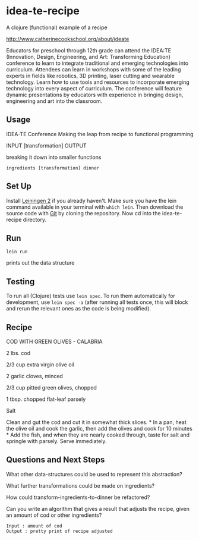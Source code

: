 # idea-te-recipe

A clojure (functional) example of a recipe

http://www.catherinecookschool.org/about/ideate

Educators for preschool through 12th grade can attend the IDEA:TE  (Innovation, Design, Engineering, and Art: Transforming Education) conference to learn to integrate traditional and emerging technologies into curriculum. Attendees can learn in workshops with some of the leading experts in fields like robotics, 3D printing, laser cutting and wearable technology.
Learn how to use tools and resources to incorporate emerging technology into every aspect of curriculum. The conference will feature dynamic presentations by educators with experience in bringing design, engineering and art into the classroom.

## Usage

IDEA-TE Conference
Making the leap from recipe to functional programming

INPUT [transformation] OUTPUT

breaking it down into smaller functions

    ingredients [transformation] dinner

## Set Up

Install [Leiningen 2](https://github.com/technomancy/leiningen) if you already haven't. Make sure you have the lein command available in your terminal with `which lein`. Then download the source code with [Git](http://git-scm.com/downloads) by cloning the repository. Now cd into the idea-te-recipe directory.

## Run

`lein run`

prints out the data structure

## Testing

To run all (Clojure) tests use `lein spec`. To run them automatically for development, use `lein spec -a` (after running all tests once, this will block and rerun the relevant ones as the code is being modified).

## Recipe

COD WITH GREEN OLIVES - CALABRIA

2 lbs. cod

2/3 cup extra virgin olive oil

2 garlic cloves, minced

2/3 cup pitted green olives, chopped

1 tbsp. chopped flat-leaf parsely

Salt

Clean and gut the cod and cut it in somewhat thick slices. *
In a pan, heat the olive oil and cook the garlic, then add the olives and cook for 10 minutes *
Add the fish, and when they are nearly cooked through, taste for salt and springle with parsely.
Serve immediately.

## Questions and Next Steps

What other data-structures could be used to represent this abstraction?

What further transformations could be made on ingredients?

How could transform-ingredients-to-dinner be refactored?

Can you write an algorithm that gives a result
that adjusts the recipe, given an amount of cod or other ingredients?

    Input : amount of cod
    Output : pretty print of recipe adjusted
